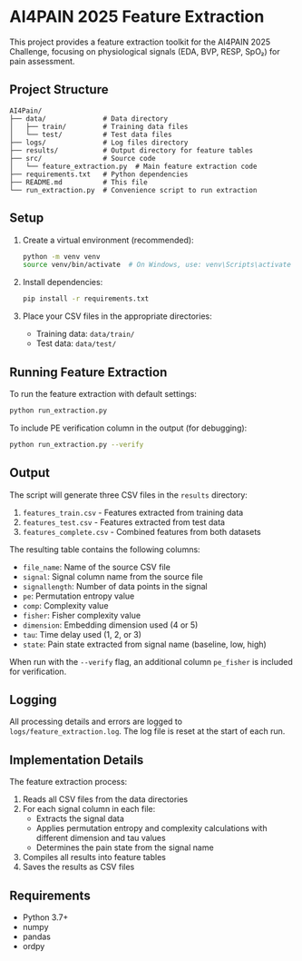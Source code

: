 # AI4PAIN 2025 Feature Extraction

This project provides a feature extraction toolkit for the AI4PAIN 2025 Challenge, focusing on physiological signals (EDA, BVP, RESP, SpO₂) for pain assessment.

## Project Structure

```
AI4Pain/
├── data/              # Data directory
│   ├── train/         # Training data files
│   └── test/          # Test data files
├── logs/              # Log files directory
├── results/           # Output directory for feature tables
├── src/               # Source code
│   └── feature_extraction.py  # Main feature extraction code
├── requirements.txt   # Python dependencies
├── README.md          # This file
└── run_extraction.py  # Convenience script to run extraction
```

## Setup

1. Create a virtual environment (recommended):
   ```bash
   python -m venv venv
   source venv/bin/activate  # On Windows, use: venv\Scripts\activate
   ```

2. Install dependencies:
   ```bash
   pip install -r requirements.txt
   ```

3. Place your CSV files in the appropriate directories:
   - Training data: `data/train/`
   - Test data: `data/test/`

## Running Feature Extraction

To run the feature extraction with default settings:

```bash
python run_extraction.py
```

To include PE verification column in the output (for debugging):

```bash
python run_extraction.py --verify
```

## Output

The script will generate three CSV files in the `results` directory:

1. `features_train.csv` - Features extracted from training data
2. `features_test.csv` - Features extracted from test data
3. `features_complete.csv` - Combined features from both datasets

The resulting table contains the following columns:

- `file_name`: Name of the source CSV file
- `signal`: Signal column name from the source file
- `signallength`: Number of data points in the signal
- `pe`: Permutation entropy value
- `comp`: Complexity value
- `fisher`: Fisher complexity value
- `dimension`: Embedding dimension used (4 or 5)
- `tau`: Time delay used (1, 2, or 3)
- `state`: Pain state extracted from signal name (baseline, low, high)

When run with the `--verify` flag, an additional column `pe_fisher` is included for verification.

## Logging

All processing details and errors are logged to `logs/feature_extraction.log`. The log file is reset at the start of each run.

## Implementation Details

The feature extraction process:

1. Reads all CSV files from the data directories
2. For each signal column in each file:
   - Extracts the signal data
   - Applies permutation entropy and complexity calculations with different dimension and tau values
   - Determines the pain state from the signal name
3. Compiles all results into feature tables
4. Saves the results as CSV files

## Requirements

- Python 3.7+
- numpy
- pandas
- ordpy
